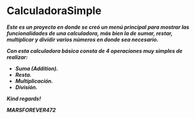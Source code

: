 # CalculadoraSimple

**_Este es un proyecto en donde se creó un menú principal para mostrar las funcionalidades de una calculadora, más bien la de sumar, restar, multiplicar y dividir varios números en donde sea necesario._**

**_Con esta calculadora básica consta de 4 operaciones muy simples de realizar:_**

- **_Suma (Addition)._**
- **_Resta._**
- **_Multiplicación._**
- **_División._**

**_Kind regards!_**

***MARSFOREVER472***
